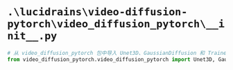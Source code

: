 # `.\lucidrains\video-diffusion-pytorch\video_diffusion_pytorch\__init__.py`

```py
# 从 video_diffusion_pytorch 包中导入 Unet3D、GaussianDiffusion 和 Trainer 类
from video_diffusion_pytorch.video_diffusion_pytorch import Unet3D, GaussianDiffusion, Trainer
```